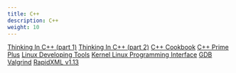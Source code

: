 ```yaml
---
title: C++
description: C++
weight: 10
---
```


<div class="book">
    <a href="/ebooks/ticpp1/index.html">Thinking In C++ (part 1)</a>
    <a href="/ebooks/ticpp2/index.html">Thinking In C++ (part 2)</a>
    <a href="/ebooks/cppcookbook/index.html">C++ Cookbook</a>
    <a href="/ebooks/cpppp/index.html">C++ Prime Plus</a>
    <a href="/ebooks/tuning/index.html">Linux Developing Tools</a>
    <a href="/ebooks/tlpi/index.html">Kernel Linux Programming Interface</a>
    <a href="/ebooks/gdb/index.html">GDB</a>
    <a href="/ebooks/valgrind/index.html">Valgrind</a>
    <a href="/ebooks/rapidxml.html">RapidXML v1.13</a>
</div>


